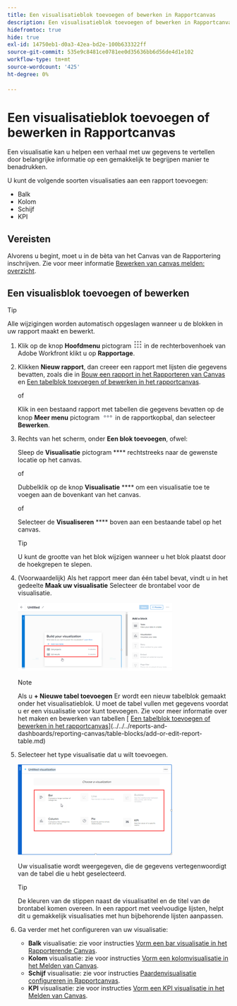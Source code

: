 ```yaml
---
title: Een visualisatieblok toevoegen of bewerken in Rapportcanvas
description: Een visualisatieblok toevoegen of bewerken in Rapportcanvas
hidefromtoc: true
hide: true
exl-id: 14750eb1-d0a3-42ea-bd2e-100b633322ff
source-git-commit: 535e9c8481ce0781ee0d35636bb6d56de4d1e102
workflow-type: tm+mt
source-wordcount: '425'
ht-degree: 0%

---
```


# Een visualisatieblok toevoegen of bewerken in Rapportcanvas

Een visualisatie kan u helpen een verhaal met uw gegevens te vertellen door belangrijke informatie op een gemakkelijk te begrijpen manier te benadrukken.

U kunt de volgende soorten visualisaties aan een rapport toevoegen:

* Balk
* Kolom
* Schijf
* KPI

## Vereisten

Alvorens u begint, moet u in de bèta van het Canvas van de Rapportering inschrijven. Zie voor meer informatie [Bewerken van canvas melden: overzicht](/help/quicksilver/product-announcements/betas/canvas-dashboards-beta/reporting-canvas-beta-overview.md).

## Een visualisblok toevoegen of bewerken

>[!TIP]
>
>Alle wijzigingen worden automatisch opgeslagen wanneer u de blokken in uw rapport maakt en bewerkt.

1. Klik op de knop **Hoofdmenu** pictogram ![](assets/main-menu-icon.png) in de rechterbovenhoek van Adobe Workfront klikt u op **Rapportage**.
1. Klikken **Nieuw rapport**, dan creeer een rapport met lijsten die gegevens bevatten, zoals die in [Bouw een rapport in het Rapporteren van Canvas](../../../reports-and-dashboards/reporting-canvas/manage-reports/build-report.md) en [Een tabelblok toevoegen of bewerken in het rapportcanvas](../../../reports-and-dashboards/reporting-canvas/table-blocks/add-or-edit-report-table.md).

   of

   Klik in een bestaand rapport met tabellen die gegevens bevatten op de knop **Meer menu** pictogram ![](assets/more-icon.png) in de rapportkopbal, dan selecteer **Bewerken**.

1. Rechts van het scherm, onder **Een blok toevoegen**, ofwel:

   Sleep de **Visualisatie** pictogram **** rechtstreeks naar de gewenste locatie op het canvas.

   of

   Dubbelklik op de knop **Visualisatie** **** om een visualisatie toe te voegen aan de bovenkant van het canvas.

   of

   Selecteer de **Visualiseren** **** boven aan een bestaande tabel op het canvas.

   >[!TIP]
   >
   >U kunt de grootte van het blok wijzigen wanneer u het blok plaatst door de hoekgrepen te slepen.

1. (Voorwaardelijk) Als het rapport meer dan één tabel bevat, vindt u in het gedeelte **Maak uw visualisatie** Selecteer de brontabel voor de visualisatie.

   ![](assets/select-table-on-vis-350x155.png)

   >[!NOTE]
   >
   >Als u **+ Nieuwe tabel toevoegen** Er wordt een nieuw tabelblok gemaakt onder het visualisatieblok. U moet de tabel vullen met gegevens voordat u er een visualisatie voor kunt toevoegen. Zie voor meer informatie over het maken en bewerken van tabellen [ [Een tabelblok toevoegen of bewerken in het rapportcanvas](../../../reports-and-dashboards/reporting-canvas/table-blocks/add-or-edit-report-table.md)](../../../reports-and-dashboards/reporting-canvas/table-blocks/add-or-edit-report-table.md)

1. Selecteer het type visualisatie dat u wilt toevoegen.

   ![](assets/select-vis-type-350x205.png)

   Uw visualisatie wordt weergegeven, die de gegevens vertegenwoordigt van de tabel die u hebt geselecteerd.

   >[!TIP]
   >
   >De kleuren van de stippen naast de visualisatitel en de titel van de brontabel komen overeen. In een rapport met veelvoudige lijsten, helpt dit u gemakkelijk visualisaties met hun bijbehorende lijsten aanpassen.

1. Ga verder met het configureren van uw visualisatie:

   * **Balk** visualisatie: zie voor instructies [Vorm een bar visualisatie in het Rapporterende Canvas](../../../reports-and-dashboards/reporting-canvas/visualization-blocks/configure-bar-visualization.md#bar).
   * **Kolom** visualisatie: zie voor instructies [Vorm een kolomvisualisatie in het Melden van Canvas](../../../reports-and-dashboards/reporting-canvas/visualization-blocks/configure-column-visualization.md).
   * **Schijf** visualisatie: zie voor instructies [Paardenvisualisatie configureren in Rapportcanvas](../../../reports-and-dashboards/reporting-canvas/visualization-blocks/configure-pie-visualization.md).
   * **KPI** visualisatie: zie voor instructies [Vorm een KPI visualisatie in het Melden van Canvas](../../../reports-and-dashboards/reporting-canvas/visualization-blocks/configure-kpi-visualization.md).
